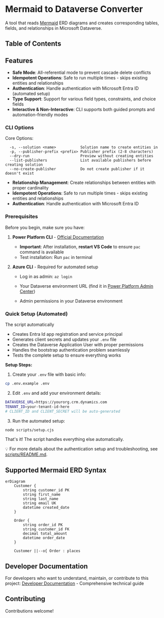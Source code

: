# Mermaid to Dataverse Converter

A tool that reads [Mermaid](https://www.mermaidchart.com/) ERD diagrams and creates corresponding tables, fields, and relationships in Microsoft Dataverse.

## Table of Contents

## Features

- **Safe Mode**: All-referential mode to prevent cascade delete conflicts
- **Idempotent Operations**: Safe to run multiple times - skips existing entities and relationships
- **Authentication**: Handle authentication with Microsoft Entra ID (automated setup)
- **Type Support**: Support for various field types, constraints, and choice fields
- **Interactive & Non-Interactive**: CLI supports both guided prompts and automation-friendly modes
 
### CLI Options

Core Options:

```
  -s, --solution <name>           Solution name to create entities in
  -p, --publisher-prefix <prefix> Publisher prefix (2-8 characters)
  --dry-run                       Preview without creating entities
  --list-publishers               List available publishers before creating solution
  --no-create-publisher           Do not create publisher if it doesn't exist
```
- **Relationship Management**: Create relationships between entities with proper cardinality
- **Idempotent Operations**: Safe to run multiple times - skips existing entities and relationships
- **Authentication**: Handle authentication with Microsoft Entra ID


### Prerequisites

Before you begin, make sure you have:

1. **Power Platform CLI** - [Official Documentation](https://learn.microsoft.com/power-platform/developer/cli/introduction)
   - **Important**: After installation, **restart VS Code** to ensure `pac` command is available
   - Test installation: Run `pac` in terminal

2. **Azure CLI** - Required for automated setup
   - Log in as admin: `az login`

   - Your Dataverse environment URL (find it in [Power Platform Admin Center](https://admin.powerplatform.microsoft.com))
   - Admin permissions in your Dataverse environment

### Quick Setup (Automated)

The script automatically

- Creates Entra Id app registration and service principal
- Generates client secrets and updates your `.env` file  
- Creates the Dataverse Application User with proper permissions
- Handles the bootstrap authentication problem seamlessly
- Tests the complete setup to ensure everything works

**Setup Steps:**

1. Create your `.env` file with basic info:
```bash
cp .env.example .env
```

2. Edit `.env` and add your environment details:
```bash
DATAVERSE_URL=https://yourorg.crm.dynamics.com
TENANT_ID=your-tenant-id-here
# CLIENT_ID and CLIENT_SECRET will be auto-generated
```

3. Run the automated setup:
```bash
node scripts/setup.cjs
```

That's it! The script handles everything else automatically.

💡 For more details about the authentication setup and troubleshooting, see [scripts/README.md](scripts/README.md).

## Supported Mermaid ERD Syntax

```mermaid
erDiagram
    Customer {
        string customer_id PK
        string first_name
        string last_name
        string email UK
        datetime created_date
    }
    
    Order {
        string order_id PK
        string customer_id FK
        decimal total_amount
        datetime order_date
    }
    
    Customer ||--o{ Order : places
```

## Developer Documentation

For developers who want to understand, maintain, or contribute to this project: [Developer Documentation](docs/DEVELOPER.md) - Comprehensive technical guide 

## Contributing

Contributions welcome!
